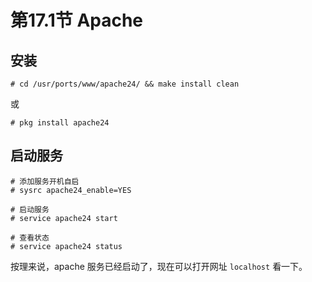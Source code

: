 # 第17.1节 Apache

## 安装

```
# cd /usr/ports/www/apache24/ && make install clean
```

或

```
# pkg install apache24
```

## 启动服务

```
# 添加服务开机自启
# sysrc apache24_enable=YES

# 启动服务
# service apache24 start

# 查看状态
# service apache24 status
```

按理来说，apache 服务已经启动了，现在可以打开网址 `localhost` 看一下。
